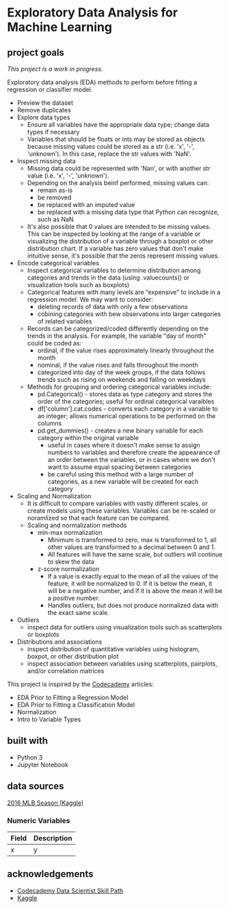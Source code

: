 # Exploratory Data Analysis for Machine Learning
## project goals
*This project is a work in progress.*

Exploratory data analysis (EDA) methods to perform before fitting a regression or classifier model.
* Preview the dataset
* Remove duplicates
* Explore data types
  * Ensure all variables have the appropriate data type; change data types if necessary
  * Variables that should be floats or ints may be stored as objects because missing values could be stored as a str (i.e. 'x', '-', 'unknown'). In this case, replace the str values with 'NaN'.
* Inspect missing data
  * Missing data could be represented with 'Nan', or with another str value (i.e. 'x', '-', 'unknown'). 
  * Depending on the analysis beinf performed, missing values can:
    * remain as-is
    * be removed
    * be replaced with an imputed value
    * be replaced with a missing data type that Python can recognize, such as NaN
  * It's also possible that 0 values are intended to be missing values. This can be inspected by looking at the range of a variable or visualizing the distribution of a variable through a boxplot or other distribution chart. If a variable has zero values that don't make intuitive sense, it's possible that the zeros represent missing values.
* Encode categorical variables
  * Inspect categorical variables to determine distribution among categories and trends in the data (using .valuecounts() or visualization tools such as boxplots)
  * Categorical features with many levels are “expensive” to include in a regression model. We may want to consider:
    * deleting records of data with only a few observations
    * cobining categories with bew observations into larger categories of related variables
  * Records can be categorized/coded differently depending on the trends in the analysis. For example, the variable "day of month" could be coded as:
    * ordinal, if the value rises approximately linearly throughout the month
    * nominal, if the value rises and falls throughout the month
    * categorized into day of the week groups, if the data follows trends such as rising on weekends and falling on weekdays
  * Methods for grouping and ordering categorical variables include:
    * pd.Categorical() - stores data as type category and stores the order of the categories; useful for ordinal categorical varaibles
    * df['column'].cat.codes - converts each category in a variable to an integer; allows numerical operations to be performed on the columns
    * pd.get_dummies() - creates a new binary variable for each category within the original variable
      * useful in cases where it doesn't make sense to assign numbers to variables and therefore create the appearance of an order between the variables, or in cases where we don't want to assume equal spacing between categories
      * be careful using this method with a large number of categories, as a new variable will be created for each category
* Scaling and Normalization
  * It is difficult to compare variables with vastly different scales, or create models using these variables. Variables can be re-scaled or noramlized so that each feature can be compared.
  * Scaling and normalization methods
    * min-max normalization
      * Minimum is transformed to zero, max is transformed to 1, all other values are transformed to a decimal between 0 and 1.
      * All features will have the same scale, but outliers will continue to skew the data
    * z-score normalization
      * If a value is exactly equal to the mean of all the values of the feature, it will be normalized to 0. If it is below the mean, it will be a negative number, and if it is above the mean it will be a positive number. 
      * Handles outliers, but does not produce normalized data with the exact same scale.
* Outliers
  * inspect data for outliers using visualization tools such as scatterplots or boxplots
* Distributions and associations
  * inspect distribution of quantitative variables using histogram, boxpot, or other distribution plot
  * inspect association between variables using scatterplots, pairplots, and/or correlation matrices                       

This project is inspired by the [Codecademy](https://www.codecademy.com/learn) articles:
* EDA Prior to Fitting a Regression Model
* EDA Prior to Fitting a Classification Model
* Normalization
* Intro to Variable Types

## built with
* Python 3
* Jupyter Notebook

## data sources
[2016 MLB Season (Kaggle)](https://www.kaggle.com/cyaris/2016-mlb-season)

### Numeric Variables
Field | Description
------------ | -------------
x | y

## acknowledgements
* [Codecademy Data Scientist Skill Path](https://www.codecademy.com/learn)
* [Kaggle](https://www.kaggle.com/cyaris/2016-mlb-season)
